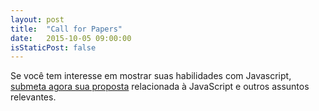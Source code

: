 ```yaml
---
layout: post
title:  "Call for Papers"
date:   2015-10-05 09:00:00
isStaticPost: false
---
```

Se você tem interesse em mostrar suas habilidades com Javascript, [submeta agora sua proposta](http://bit.ly/c4pjsdayrec) relacionada à JavaScript e outros assuntos relevantes.
